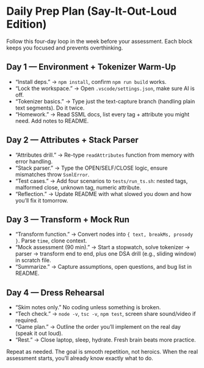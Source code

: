 # Daily Prep Plan (Say-It-Out-Loud Edition)
Follow this four-day loop in the week before your assessment. Each block keeps you focused and prevents overthinking.

## Day 1 — Environment + Tokenizer Warm-Up
- “Install deps.” → `npm install`, confirm `npm run build` works.
- “Lock the workspace.” → Open `.vscode/settings.json`, make sure AI is off.
- “Tokenizer basics.” → Type just the text-capture branch (handling plain text segments). Do it twice.
- “Homework.” → Read SSML docs, list every tag + attribute you might need. Add notes to README.

## Day 2 — Attributes + Stack Parser
- “Attributes drill.” → Re-type `readAttributes` function from memory with error handling.
- “Stack parser.” → Type the OPEN/SELF/CLOSE logic, ensure mismatches throw `SsmlError`.
- “Test cases.” → Add four scenarios to `tests/run_ts.sh`: nested tags, malformed close, unknown tag, numeric attribute.
- “Reflection.” → Update README with what slowed you down and how you’ll fix it tomorrow.

## Day 3 — Transform + Mock Run
- “Transform function.” → Convert nodes into `{ text, breakMs, prosody }`. Parse `time`, clone context.
- “Mock assessment (90 min).” → Start a stopwatch, solve tokenizer → parser → transform end to end, plus one DSA drill (e.g., sliding window) in scratch file.
- “Summarize.” → Capture assumptions, open questions, and bug list in README.

## Day 4 — Dress Rehearsal
- “Skim notes only.” No coding unless something is broken.
- “Tech check.” → `node -v`, `tsc -v`, `npm test`, screen share sound/video if required.
- “Game plan.” → Outline the order you’ll implement on the real day (speak it out loud).
- “Rest.” → Close laptop, sleep, hydrate. Fresh brain beats more practice.

Repeat as needed. The goal is smooth repetition, not heroics. When the real assessment starts, you’ll already know exactly what to do.
